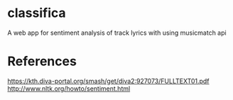 # classifica
A web app for sentiment analysis of track lyrics with using musicmatch api

# References
https://kth.diva-portal.org/smash/get/diva2:927073/FULLTEXT01.pdf
http://www.nltk.org/howto/sentiment.html
